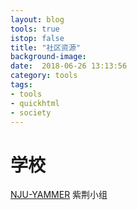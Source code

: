 ```yaml
---
layout: blog
tools: true
istop: false
title: "社区资源"
background-image: 
date:  2018-06-26 13:13:56
category: tools
tags:
- tools
- quickhtml
- society
---
```


# 学校

<a href="https://www.yammer.com/smail.nju.edu.cn/#/home" title="NJU-yammer">NJU-YAMMER</a>  紫荆小组


